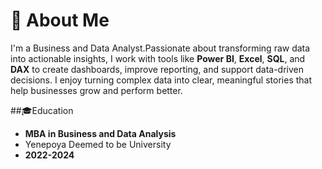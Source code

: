 # 🌟 About Me
I'm a Business and Data Analyst.Passionate about transforming raw data into actionable insights, I work with tools like **Power BI**, **Excel**, **SQL**, and **DAX** to create dashboards, improve reporting, and support data-driven decisions.
I enjoy turning complex data into clear, meaningful stories that help businesses grow and perform better.

##🎓Education
- **MBA in Business and Data Analysis**
- Yenepoya Deemed to be University
- **2022-2024**
